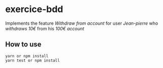 # exercice-bdd

Implements the feature *Withdraw from account* for user *Jean-pierre* who *withdraws 10€* from his *100€ account*

## How to use

```
yarn or npm install
yarn test or npm install
```
